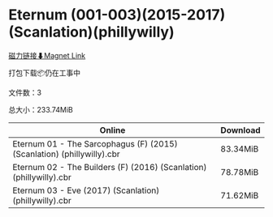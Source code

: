 # Eternum (001-003)(2015-2017)(Scanlation)(phillywilly)

[磁力链接⬇Magnet Link](magnet:?xt=urn:btih:23ea172d3d2f3fc1d68a7b534bd8a27e185bef57&dn=Eternum%20%28001-003%29%282015-2017%29%28Scanlation%29%28phillywilly%29)

打包下载📦仍在工事中

文件数：3

总大小：233.74MiB

Online | Download
--- | ---
Eternum 01 - The Sarcophagus (F) (2015) (Scanlation) (phillywilly).cbr | 83.34MiB
Eternum 02 - The Builders (F) (2016) (Scanlation) (phillywilly).cbr | 78.78MiB
Eternum 03 - Eve (2017) (Scanlation) (phillywilly).cbr | 71.62MiB